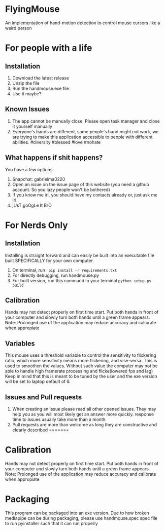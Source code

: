 # FlyingMouse
An implementation of hand-motion detection to control mouse cursors like a weird person

# For people with a life
## Installation
1. Download the latest release
2. Unzip the file
3. Run the handmouse.exe file
4. Use it maybe?

## Known Issues
1. The app cannot be manually close. Please open task manager and close it yourself manually
2. Everyone's hands are different, some people's hand might not work, we are trying to make this application accessible to people with different abilities. #diversity #blessed #love #nohate

## What happens if shit happens?
You have a few options:
1. Snapchat: gabrielma0220
2. Open an issue on the issue page of this website (you need a github account. So you lazy people won't be bothered)
3. If you know me irl, you should have my contacts already or, just ask me irl. 
4. jUsT goOgLe It BrO

# For Nerds Only
## Installation
Installing is straight forward and can easily be built into an executable file built SPECIFICALLY for your own computer.
1. On terminal, run ``` pip install -r requirements.txt```
2. For directly debugging, run handmouse.py 
3. For built version, run this command in your terminal ```python setup.py build```
## Calibration
Hands may not detect properly on first time start. Put both hands in front of your computer and slowly turn both hands until a green frame appears. Note: Prolonged use of the application may reduce accuracy and calibrate when appropiate

## Variables
This mouse uses a threshold variable to control the sensitivity to flickering ratio, which more sensitivity means more flickering, and vise-versa. This is used to smoothen the values. Without such value the computer may not be able to handle high framerate processing and flicke(lowered fps and lag) Keep in mind that this is meant to be tuned by the user and the exe version will be set to laptop default of 6.

## Issues and Pull requests
1. When creating an issue please read all other opened issues. They may help you as you will most likely get an answer more quickly. response time to issues usually take more than a month
2. Pull requests are more than welcome as long they are constructive and clearly described
=======
# Calibration
Hands may not detect properly on first time start. Put both hands in front of your computer and slowly turn both hands until a green frame appears. Note: Prolonged use of the application may reduce accuracy and calibrate when appropiate
# Packaging
This program can be packaged into an exe version. Due to how broken mediapipe can be during packaging, please use handmouse.spec spec file to run pyinstaller such that it can run properly
